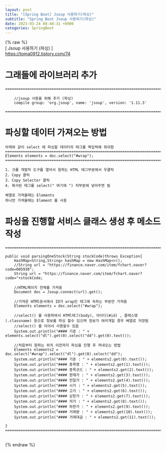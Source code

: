 ```yaml
---  
layout: post  
title: "[Spring Boot] Jsoup 사용하기(파싱)"  
subtitle: "Spring Boot Jsoup 사용하기(파싱)"  
date: 2023-03-24 08:40:31 +0900  
categories: SpringBoot  
---  
```

{% raw %}  
[ Jsoup 사용하기 (파싱) ]  
	https://toma0912.tistory.com/74  
  
# 그래들에 라이브러리 추가  
  
	=================================================================================================================  
  
		//jsoup 사용을 위해 추가 (파싱)  
		compile group: 'org.jsoup', name: 'jsoup', version: '1.11.3'  
  
	=================================================================================================================  
  
# 파싱할 데이터 가져오는 방법  
  
	아래와 같이 select 에 파싱할 데이터의 태그를 쭉입력해 줘야함  
	=================================================================================================================  
	Elements elements = doc.select("#wrap");  
	=================================================================================================================  
  
	1. 크롬 개발자 도구를 열어서 원하는 HTML 태그부분에서 우클릭  
	2. Copy 클릭  
	3. Copy Selector 클릭  
	4. 복사된 태그를 select(" 여기에 ") 저부분에 넣어주면 됨  
  
	배열로 가져올때는 Elements  
	하나만 가져올때는 Element 를 사용  
  
# 파싱을 진행할 서비스 클래스 생성 후 메소드 작성  
  
	=================================================================================================================  
  
    public void parsingOneStock(String stockCode)throws Exception{  
        HashMap<String,String> hashMap = new HashMap<>();  
        //String url = "https://finance.naver.com/item/fchart.naver?code=005930";  
        String url = "https://finance.naver.com/item/fchart.naver?code="+stockCode;  
  
        //HTML페이지 전체를 가져옴  
        Document doc = Jsoup.connect(url).get();  
  
        //가져온 HTMl문서에서 ID가 wrap인 태그에 속하는 부분만 가져옴  
        Elements elements = doc.select("#wrap");  
  
		//select() 를 사용하여서 HTMl태그(body), 아이디(#id) , 클래스명(.classname) 등으로 정보를 파싱 할수 있으며 정보가 여러개일 경우 배열로 저장됨  
		//select() 를 이어서 사용할수 있음  
		System.out.println("#### 기준 : " + elements.select("dl").get(0).select("dd").get(0).text());  
  
		//처음부터 원하는 위치 이전까지 파싱을 진행 후 꺼내오는 방법  
		Elements elements2 = doc.select("#wrap").select("dl").get(0).select("dd");  
		System.out.println("#### 기준 : " + elements2.get(0).text());  
        System.out.println("#### 종목명 : " + elements2.get(1).text());  
        System.out.println("#### 종목코드 : " + elements2.get(2).text());  
        System.out.println("#### 현재가 : " + elements2.get(3).text());  
        System.out.println("#### 전일가 : " + elements2.get(4).text());  
        System.out.println("#### 시가 : " + elements2.get(5).text());  
        System.out.println("#### 고가 : " + elements2.get(6).text());  
        System.out.println("#### 상한가 : " + elements2.get(7).text());  
        System.out.println("#### 저가 : " + elements2.get(8).text());  
        System.out.println("#### 하한가 : " + elements2.get(9).text());  
        System.out.println("#### 거래량 : " + elements2.get(10).text());  
        System.out.println("#### 거래대금 : " + elements2.get(11).text());  
  
	}  
	=================================================================================================================  
  
                                                                                                                                                                                                                                                                                                                                                                                                                                                                                                                                                                                                                                                                                                                                                                                                                                                                                                                                                                                                                                                                                                                                                                                                                                                                                                                                                                                                                                                                                                                                                                                                                                                                                                                                                                                                                                                                                                                                                                                                                                                                                                                                                                                                                                                                                                                                                                                                                                                                                                                                                                                                                                                                                                                                                                                                                                                                                                                                                          
{% endraw %}